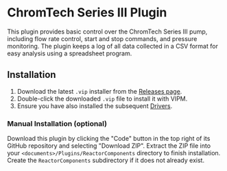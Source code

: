 # ChromTech Series III Plugin

This plugin provides basic control over the ChromTech Series III pump, 
including flow rate control, start and stop commands, and pressure monitoring.
The plugin keeps a log of all data collected in a CSV format for easy analysis
using a spreadsheet program.

## Installation

1. Download the latest `.vip` installer from the [Releases page](https://github.com/RxnRover/plugin_chromtech_series_iii_pump/releases).  
2. Double-click the downloaded `.vip` file to install it with VIPM.
3. Ensure you have also installed the subsequent  [Drivers](https://github.com/RxnRover/driver_chromtech_series_iii/releases).  

### Manual Installation (optional)

Download this plugin by clicking the "Code" button in the top right of its 
GitHub repository and selecting "Download ZIP". Extract the ZIP file into your 
`<documents>/Plugins/ReactorComponents` directory to finish installation. 
Create the `ReactorComponents` subdirectory if it does not already exist.
